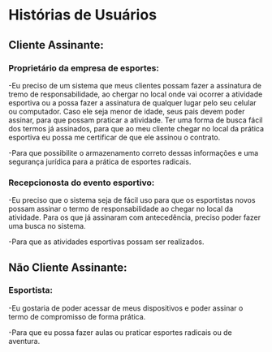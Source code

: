 # Histórias de Usuários

## Cliente Assinante:

### Proprietário da empresa de esportes:

-Eu preciso de um sistema que meus clientes possam fazer a assinatura de tremo de responsabilidade, ao chergar no local onde vai ocorrer a atividade esportiva ou a possa fazer a assinatura de qualquer lugar pelo seu celular ou computador. Caso ele seja menor de idade, seus pais devem poder assinar, para que possam praticar a atividade.  Ter uma forma de busca fácil dos termos já assinados, para que ao meu cliente chegar no local da prática esportiva eu possa me certificar de que ele assinou o contrato.

-Para que possibilite o armazenamento correto dessas informações e uma segurança jurídica para a prática de esportes radicais.

### Recepcionosta do evento esportivo:

-Eu preciso que o sistema seja de fácil uso para que os esportistas novos possam assinar o termo de responsabilidade ao chegar no local da atividade. Para os que já assinaram com antecedência, preciso poder fazer uma busca no sistema.

-Para que as atividades esportivas possam ser realizados.

## Não Cliente Assinante:

### Esportista: 

-Eu gostaria de poder acessar de meus dispositivos e poder assinar o termo de compromisso de forma prática.

-Para que eu possa fazer aulas ou praticar esportes radicais ou de aventura.




